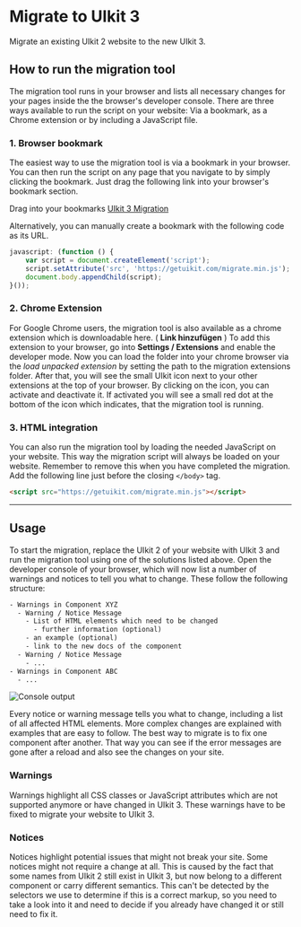 # Migrate to UIkit 3

<p class="uk-text-lead">Migrate an existing UIkit 2 website to the new UIkit 3.</p>

## How to run the migration tool

The migration tool runs in your browser and lists all necessary changes for your pages inside the the browser's developer console. There are three ways available to run the script on your website: Via a bookmark, as a Chrome extension or by including a JavaScript file.

### 1. Browser bookmark

The easiest way to use the migration tool is via a bookmark in your browser. You can then run the script on any page that you navigate to by simply clicking the bookmark. Just drag the following link into your browser's bookmark section.

Drag into your bookmarks <span uk-icon="icon: arrow-right"></span> <a class="uk-button uk-button-primary" href="javascript: (function () { var script = document.createElement('script'); script.setAttribute('src', 'https://getuikit.com/migrate.min.js'); document.body.appendChild(script); }());">UIkit 3 Migration</a>

Alternatively, you can manually create a bookmark with the following code as its URL.

```js
javascript: (function () {
    var script = document.createElement('script');
    script.setAttribute('src', 'https://getuikit.com/migrate.min.js');
    document.body.appendChild(script);
}());
```

### 2. Chrome Extension

For Google Chrome users, the migration tool is also available as a chrome extension which is downloadable here. ( **Link hinzufügen** ) To add this extension to your browser, go into **Settings / Extensions** and enable the developer mode. Now you can load the folder into your chrome browser via the _load unpacked extension_ by setting the path to the migration extensions folder. After that, you will see the small UIkit icon next to your other extensions at the top of your browser. By clicking on the icon, you can activate and deactivate it. If activated you will see a small red dot at the bottom of the icon which indicates, that the migration tool is running.

### 3. HTML integration

You can also run the migration tool by loading the needed JavaScript on your website. This way the migration script will always be loaded on your website. Remember to remove this when you have completed the migration. Add the following line just before the closing `</body>` tag.

```html
<script src="https://getuikit.com/migrate.min.js"></script>
```

***

## Usage

To start the migration, replace the UIkit 2 of your website with UIkit 3 and run the migration tool using one of the solutions listed above. Open the developer console of your browser, which will now list a number of warnings and notices to tell you what to change. These follow the following structure:

```html
- Warnings in Component XYZ
  - Warning / Notice Message
    - List of HTML elements which need to be changed
      - further information (optional)
    - an example (optional)
    - link to the new docs of the component
  - Warning / Notice Message
    - ...
- Warnings in Component ABC
  - ...
```

![Console output](../docs/images/migration-console.gif)

Every notice or warning message tells you what to change, including a list of all affected HTML elements. More complex changes are explained with examples that are easy to follow. The best way to migrate is to fix one component after another. That way you can see if the error messages are gone after a reload and also see the changes on your site.

### Warnings

Warnings highlight all CSS classes or JavaScript attributes which are not supported anymore or have changed in UIkit 3. These warnings have to be fixed to migrate your website to UIkit 3.

### Notices

Notices highlight potential issues that might not break your site. Some notices might not require a change at all. This is caused by the fact that some names from UIkit 2 still exist in UIkit 3, but now belong to a different component or carry different semantics. This can't be detected by the selectors we use to determine if this is a correct markup, so you need to take a look into it and need to decide if you already have changed it or still need to fix it.
